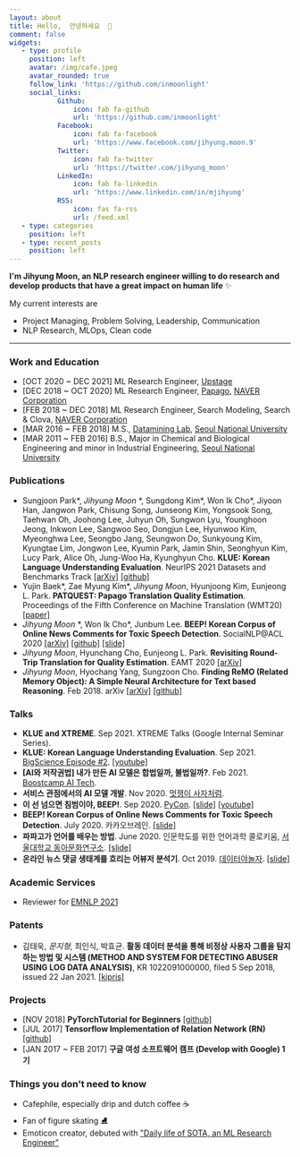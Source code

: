 ```yaml
---
layout: about
title: Hello,  안녕하세요  👋
comment: false
widgets:
   - type: profile
     position: left
     avatar: /img/cafe.jpeg
     avatar_rounded: true
     follow_link: 'https://github.com/inmoonlight'
     social_links:
            Github:
                icon: fab fa-github
                url: 'https://github.com/inmoonlight'
            Facebook:
                icon: fab fa-facebook
                url: 'https://www.facebook.com/jihyung.moon.9'
            Twitter:
                icon: fab fa-twitter
                url: 'https://twitter.com/jihyung_moon'
            LinkedIn:
                icon: fab fa-linkedin
                url: 'https://www.linkedin.com/in/mjihyung'
            RSS:
                icon: fas fa-rss
                url: /feed.xml
   - type: categories
     position: left
   - type: recent_posts
     position: left
---
```


**I'm Jihyung Moon, an NLP research engineer willing to do research and develop products that have a great impact on human life** ✨

My current interests are

- Project Managing, Problem Solving, Leadership, Communication
- NLP Research, MLOps, Clean code

---

### Work and Education

- [OCT 2020 ~ DEC 2021] ML Research Engineer, [Upstage](upstage.ai)
- [DEC 2018 ~ OCT 2020] ML Research Engineer, [Papago](papago.naver.com), [NAVER Corporation](https://www.navercorp.com/en/index.nhn)
- [FEB 2018 ~ DEC 2018] ML Research Engineer, Search Modeling, Search & Clova, [NAVER Corporation](https://www.navercorp.com/en/index.nhn)
- [MAR 2016 ~ FEB 2018] M.S., [Datamining Lab](http://dm.snu.ac.kr/ko/), [Seoul National University](http://www.snu.ac.kr/index.html)
- [MAR 2011 ~ FEB 2016] B.S., Major in Chemical and Biological Engineering and minor in Industrial Engineering, [Seoul National University](http://www.snu.ac.kr/index.html)

### Publications

- Sungjoon Park\*, *Jihyung Moon* \*, Sungdong Kim\*, Won Ik Cho\*, Jiyoon Han, Jangwon Park, Chisung Song, Junseong Kim, Yongsook Song, Taehwan Oh, Joohong Lee, Juhyun Oh, Sungwon Lyu, Younghoon Jeong, Inkwon Lee, Sangwoo Seo, Dongjun Lee, Hyunwoo Kim, Myeonghwa Lee, Seongbo Jang, Seungwon Do, Sunkyoung Kim, Kyungtae Lim, Jongwon Lee, Kyumin Park, Jamin Shin, Seonghyun Kim, Lucy Park, Alice Oh, Jung-Woo Ha, Kyunghyun Cho. **KLUE: Korean Language Understanding Evaluation**. NeurIPS 2021 Datasets and Benchmarks Track [[arXiv]](https://arxiv.org/pdf/2105.09680.pdf) [[github]](https://github.com/KLUE-benchmark/KLUE)
- Yujin Baek\*, Zae Myung Kim\*, *Jihyung Moon*, Hyunjoong Kim, Eunjeong L. Park. **PATQUEST: Papago Translation Quality Estimation**. Proceedings of the Fifth Conference on Machine Translation (WMT20) [[paper]](http://www.statmt.org/wmt20/quality-estimation-task.html) 
- *Jihyung Moon* \*, Won Ik Cho\*, Junbum Lee. **BEEP! Korean Corpus of Online News Comments for Toxic Speech Detection**. SocialNLP@ACL 2020 [[arXiv]](https://arxiv.org/abs/2005.12503) [[github]](https://github.com/kocohub/korean-hate-speech) [[slide]](https://www.slideshare.net/JiHyungMoon1/aclsocialnlp2020beepkoreancorpusofonlinenewscommentsfortoxicspeechdetection)
- *Jihyung Moon*, Hyunchang Cho, Eunjeong L. Park. **Revisiting Round-Trip Translation for Quality Estimation**. EAMT 2020 [[arXiv]](https://arxiv.org/abs/2004.13937)
- *Jihyung Moon*, Hyochang Yang, Sungzoon Cho. **Finding ReMO (Related Memory Object): A Simple Neural Architecture for Text based Reasoning**. Feb 2018. arXiv [[arXiv]](https://arxiv.org/abs/1801.08459) [[github]](https://github.com/inmoonlight/RMN)


### Talks

- **KLUE and XTREME**. Sep 2021. XTREME Talks (Google Internal Seminar Series).
- **KLUE: Korean Language Understanding Evaluation**. Sep 2021. [BigScience Episode #2](https://bigscience.huggingface.co/). [[youtube]](https://www.youtube.com/watch?v=w4DYkRHceqc)
- **[AI와 저작권법] 내가 만든 AI 모델은 합법일까, 불법일까?**. Feb 2021. [Boostcamp AI Tech](https://boostcamp.connect.or.kr/program_ai.html).
- **서비스 관점에서의 AI 모델 개발**. Nov 2020. [멋쟁이 사자처럼](https://likelion.net/).
- **이 선 넘으면 침범이야, BEEP!**. Sep 2020. [PyCon](https://www.pycon.kr/2020). [[slide]](https://www.slideshare.net/JiHyungMoon1/pyconkr2020-beep-238646571) [[youtube]](https://www.youtube.com/watch?v=P0fyKb3U9yo)
- **BEEP! Korean Corpus of Online News Comments for Toxic Speech Detection**. July 2020. 카카오브레인. [[slide]](https://www.slideshare.net/JiHyungMoon1/kakaobrainbeep)
- **파파고가 언어를 배우는 방법**. June 2020. 인문학도를 위한 언어과학 콜로키움, [서울대학교 동아문화연구소](https://humanities.snu.ac.kr/research/Institute-of-Humanities?seqidx=2). [[slide]](https://www.slideshare.net/secret/GPoMGZ0Nxc47ib)
- **온라인 뉴스 댓글 생태계를 흐리는 어뷰저 분석기**. Oct 2019. [데이터야놀자](https://datayanolja.github.io/2019-datayanolja/index.html). [[slide]](https://www.slideshare.net/JiHyungMoon1/ko-en-online-news-comments-analysis-revealing-public-opinion-manipulators-and-possible-solutions-185118255?fbclid=IwAR2DucpXrxyythuGyf5rZkDBy8yAFZ0HF_UhE3_nu6haxwGEVvAmycg1BnI)


### Academic Services

- Reviewer for [EMNLP 2021](https://2021.emnlp.org/)

### Patents

- 김태욱, *문지형*, 최인식, 박효균. **활동 데이터 분석을 통해 비정상 사용자 그룹을 탐지하는 방법 및 시스템 (METHOD AND SYSTEM FOR DETECTING ABUSER USING LOG DATA ANALYSIS)**, KR 1022091000000, filed 5 Sep 2018, issued 22 Jan 2021. [[kipris]](https://doi.org/10.8080/1020180105710)

### Projects

- [NOV 2018] **PyTorchTutorial for Beginners** [[github]](https://github.com/inmoonlight/PyTorchTutorial)
- [JUL 2017] **Tensorflow Implementation of Relation Network (RN)** [[github]](https://github.com/inmoonlight/Relation-Network)
- [JAN 2017 ~ FEB 2017] **구글 여성 소프트웨어 캠프 (Develop with Google) 1기** 

### Things you don't need to know

- Cafephile, especially drip and dutch coffee ☕️
- Fan of figure skating ⛸ 
- Emoticon creator, debuted with ["Daily life of SOTA, an ML Research Engineer"](https://store.line.me/stickershop/product/10567421?fbclid=IwAR3Swy-hOxHO_7vWgsxY7Iu8lEebbLKH74BHVXsPdR1c7NI-lqsvkTB0UW4) 
